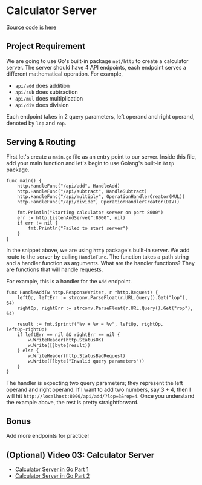 # Calculator Server
[Source code is here](https://github.com/calvinfeng/go-academy/tree/master/calculator)

## Project Requirement
We are going to use Go's built-in package `net/http` to create a calculator server. The server 
should have 4 API endpoints, each endpoint serves a different mathematical operation. For example,

* `api/add` does addition
* `api/sub` does subtraction
* `api/mul` does multiplication
* `api/div` does division

Each endpoint takes in 2 query parameters, left operand and right operand, denoted by `lop` and 
`rop`.

## Serving & Routing
First let's create a `main.go` file as an entry point to our server. Inside this file, add your main
function and let's begin to use Golang's built-in `http` package.
```golang
func main() {
	http.HandleFunc("/api/add", HandleAdd)
	http.HandleFunc("/api/subtract", HandleSubtract)
	http.HandleFunc("/api/multiply", OperationHandlerCreator(MUL))
	http.HandleFunc("/api/divide", OperationHandlerCreator(DIV))

	fmt.Println("Starting calculator server on port 8000")
	err := http.ListenAndServe(":8000", nil)
	if err != nil {
		fmt.Println("Failed to start server")
	}
}
```

In the snippet above, we are using `http` package's built-in server. We add route to the server by
calling `HandleFunc`. The function takes a path string and a handler function as arguments. What are
the handler functions? They are functions that will handle requests.

For example, this is a handler for the `Add` endpoint.
```golang
func HandleAdd(w http.ResponseWriter, r *http.Request) {
	leftOp, leftErr := strconv.ParseFloat(r.URL.Query().Get("lop"), 64)
	rightOp, rightErr := strconv.ParseFloat(r.URL.Query().Get("rop"), 64)

	result := fmt.Sprintf("%v + %v = %v", leftOp, rightOp, leftOp+rightOp)
	if leftErr == nil && rightErr == nil {
		w.WriteHeader(http.StatusOK)
		w.Write([]byte(result))
	} else {
		w.WriteHeader(http.StatusBadRequest)
		w.Write([]byte("Invalid query parameters"))
	}
}
```

The handler is expecting two query parameters; they represent the left operand and right operand. If
I want to add two numbers, say 3 + 4, then I will hit `http://localhost:8000/api/add/?lop=3&rop=4`.
Once you understand the example above, the rest is pretty straightforward.

## Bonus
Add more endpoints for practice!

## (Optional) Video 03: Calculator Server

* [Calculator Server in Go Part 1](https://youtu.be/QWQjqcDYALU)
* [Calculator Server in Go Part 2](https://youtu.be/8S6YPgo1Tns)




